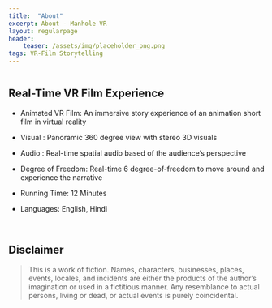 ```yaml
---
title:  "About"
excerpt: About - Manhole VR
layout: regularpage
header:
    teaser: /assets/img/placeholder_png.png
tags: VR-Film Storytelling
---
```


<figure class="align-center" style="width:400px;">
  <img src="{{ site.url }}{{ site.baseurl }}/assets/img/mvrimages/manhole_title_animated.gif" alt="">
</figure> 



## <b>Real-Time VR Film Experience</b>

* Animated VR Film: An immersive story experience of an animation short film in virtual reality

* Visual : Panoramic 360 degree view with stereo 3D visuals

* Audio : Real-time spatial audio based of the audience’s perspective

* Degree of Freedom: 
Real-time 6 degree-of-freedom to move around and experience the narrative

* Running Time: 
12 Minutes

* Languages: English, Hindi

<br>

## <b>Disclaimer</b>

> This is a work of fiction. Names,
characters, businesses, places, events, locales, and
incidents are either the products of the author’s imagination
or used in a fictitious manner. Any resemblance to actual
persons, living or dead, or actual events is purely
coincidental.